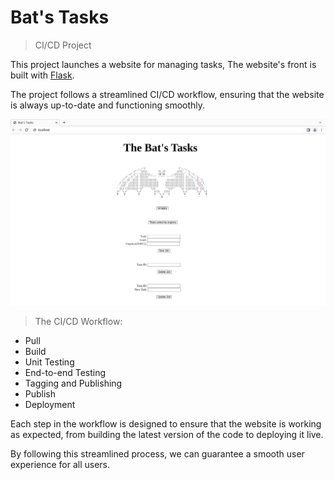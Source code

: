 Bat's Tasks
===

> CI/CD Project

This project launches a website for managing tasks, The website's front is built with [Flask](http://flask.pocoo.org/).

The project follows a streamlined CI/CD workflow, ensuring that the website is always up-to-date and functioning smoothly.


![Alt text](web-image.png)


> The CI/CD Workflow:
- Pull
- Build
- Unit Testing
- End-to-end Testing
- Tagging and Publishing
- Publish
- Deployment  


Each step in the workflow is designed to ensure that the website is working as expected, from building the latest version of the code to deploying it live.

By following this streamlined process, we can guarantee a smooth user experience for all users.

